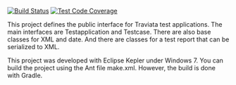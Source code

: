 [![Build Status](https://travis-ci.org/traviatasoftware/traviata-interface.png?branch=master)](https://travis-ci.org/traviatasoftware/traviata-interface)
[ ![Test Code Coverage](http://img.shields.io/codecov/c/github/traviatasoftware/traviata-interface.svg) ](https://codecov.io/github/traviatasoftware/traviata-interface)

This project defines the public interface for Traviata test applications.
The main interfaces are Testapplication and Testcase. There are also base classes for XML and date.
And there are classes for a test report that can be serialized to XML.

This project was developed with Eclipse Kepler under Windows 7.
You can build the project using the Ant file make.xml. However, the build is done with Gradle.
